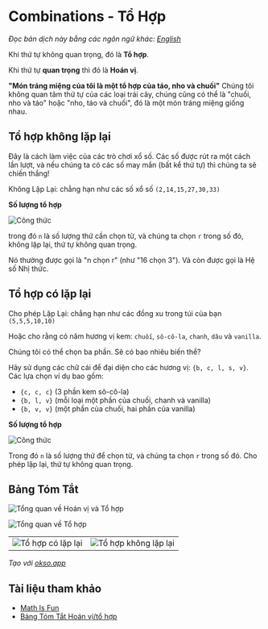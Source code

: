 # Combinations - Tổ Hợp

_Đọc bản dịch này bằng các ngôn ngữ khác:_
[_English_](README.en-EN.md)

Khi thứ tự không quan trọng, đó là **Tổ hợp**.

Khi thứ tự **quan trọng** thì đó là **Hoán vị**.

**"Món tráng miệng của tôi là một tổ hợp của táo, nho và chuối"**
Chúng tôi không quan tâm thứ tự của các loại trái cây, chúng cũng có thể là
"chuối, nho và táo" hoặc "nho, táo và chuối",
đó là một món tráng miệng giống nhau.

## Tổ hợp không lặp lại

Đây là cách làm việc của các trò chơi xổ số. Các số được rút ra một cách
lần lượt, và nếu chúng ta có các số may mắn (bất kể thứ tự)
thì chúng ta sẽ chiến thắng!

Không Lặp Lại: chẳng hạn như các số xổ số `(2,14,15,27,30,33)`

**Số lượng tổ hợp**

![Công thức](https://www.mathsisfun.com/combinatorics/images/combinations-no-repeat.png)

trong đó `n` là số lượng thứ cần chọn từ, và chúng ta chọn `r` trong số đó,
không lặp lại, thứ tự không quan trọng.

Nó thường được gọi là "n chọn r" (như "16 chọn 3"). Và còn được gọi là Hệ số Nhị thức.

## Tổ hợp có lặp lại

Cho phép Lặp Lại: chẳng hạn như các đồng xu trong túi của bạn `(5,5,5,10,10)`

Hoặc cho rằng có năm hương vị kem:
`chuối`, `sô-cô-la`, `chanh`, `dâu` và `vanilla`.

Chúng tôi có thể chọn ba phần. Sẽ có bao nhiêu biến thể?

Hãy sử dụng các chữ cái để đại diện cho các hương vị: `{b, c, l, s, v}`.
Các lựa chọn ví dụ bao gồm:

- `{c, c, c}` (3 phần kem sô-cô-la)
- `{b, l, v}` (mỗi loại một phần của chuối, chanh và vanilla)
- `{b, v, v}` (một phần của chuối, hai phần của vanilla)

**Số lượng tổ hợp**

![Công thức](https://www.mathsisfun.com/combinatorics/images/combinations-repeat.gif)

Trong đó `n` là số lượng thứ để chọn từ, và chúng ta
chọn `r` trong số đó. Cho phép lặp lại,
thứ tự không quan trọng.

## Bảng Tóm Tắt

![Tổng quan về Hoán vị và Tổ hợp](./images/overview.png)

![Tổng quan về Tổ hợp](./images/combinations-overview.jpg)

|                                                                  |                                                                        |
| ---------------------------------------------------------------- | ---------------------------------------------------------------------- |
| ![Tổ hợp có lặp lại](./images/combinations-with-repetitions.jpg) | ![Tổ hợp không lặp lại](./images/combinations-without-repetitions.jpg) |

_Tạo với [okso.app](https://okso.app)_

## Tài liệu tham khảo

- [Math Is Fun](https://www.mathsisfun.com/combinatorics/combinations-permutations.html)
- [Bảng Tóm Tắt Hoán vị/tổ hợp](https://medium.com/@trekhleb/permutations-combinations-algorithms-cheat-sheet-68c14879aba5)
